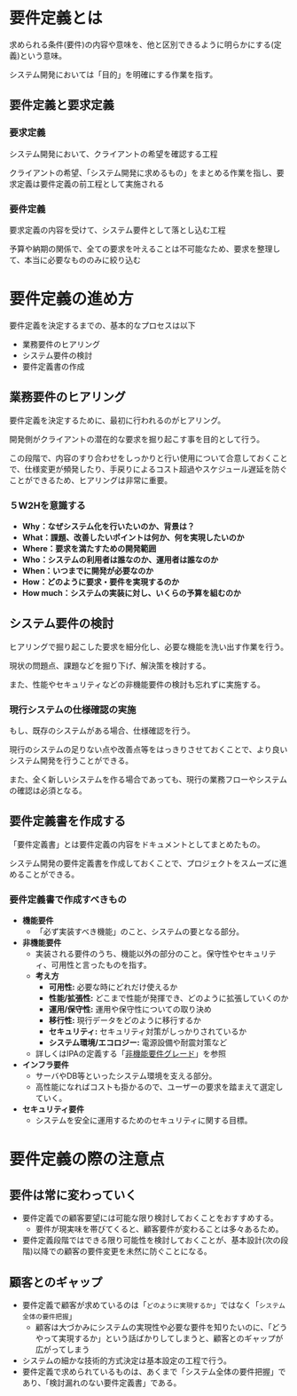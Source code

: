 # 要件定義とは

求められる条件(要件)の内容や意味を、他と区別できるように明らかにする(定義)という意味。

システム開発においては「目的」を明確にする作業を指す。

## 要件定義と要求定義

### 要求定義

システム開発において、クライアントの希望を確認する工程

クライアントの希望、「システム開発に求めるもの」をまとめる作業を指し、要求定義は要件定義の前工程として実施される

### 要件定義

要求定義の内容を受けて、システム要件として落とし込む工程

予算や納期の関係で、全ての要求を叶えることは不可能なため、要求を整理して、本当に必要なもののみに絞り込む

# 要件定義の進め方

要件定義を決定するまでの、基本的なプロセスは以下

- 業務要件のヒアリング
- システム要件の検討
- 要件定義書の作成

## 業務要件のヒアリング

要件定義を決定するために、最初に行われるのがヒアリング。

開発側がクライアントの潜在的な要求を掘り起こす事を目的として行う。

この段階で、内容のすり合わせをしっかりと行い使用について合意しておくことで、仕様変更が頻発したり、手戻りによるコスト超過やスケジュール遅延を防ぐことができるため、ヒアリングは非常に重要。

### ５W2Hを意識する

- **Why：なぜシステム化を行いたいのか、背景は？**
- **What：課題、改善したいポイントは何か、何を実現したいのか**
- **Where：要求を満たすための開発範囲**
- **Who：システムの利用者は誰なのか、運用者は誰なのか**
- **When：いつまでに開発が必要なのか**
- **How：どのように要求・要件を実現するのか**
- **How much：システムの実装に対し、いくらの予算を組むのか**

## システム要件の検討

ヒアリングで掘り起こした要求を細分化し、必要な機能を洗い出す作業を行う。

現状の問題点、課題などを掘り下げ、解決策を検討する。

また、性能やセキュリティなどの非機能要件の検討も忘れずに実施する。

### 現行システムの仕様確認の実施

もし、既存のシステムがある場合、仕様確認を行う。

現行のシステムの足りない点や改善点等をはっきりさせておくことで、より良いシステム開発を行うことができる。

また、全く新しいシステムを作る場合であっても、現行の業務フローやシステムの確認は必須となる。

## ****要件定義書を作成する****

「要件定義書」とは要件定義の内容をドキュメントとしてまとめたもの。

システム開発の要件定義書を作成しておくことで、プロジェクトをスムーズに進めることができる。

### 要件定義書で作成すべきもの

- **機能要件**
    - 「必ず実装すべき機能」のこと、システムの要となる部分。
- **非機能要件**
    - 実装される要件のうち、機能以外の部分のこと。保守性やセキュリティ、可用性と言ったものを指す。
    - **考え方**
        - **可用性:** 必要な時にどれだけ使えるか
        - **性能/拡張性:** どこまで性能が発揮でき、どのように拡張していくのか
        - **運用/保守性:** 運用や保守性についての取り決め
        - **移行性:** 現行データをどのように移行するか
        - **セキュリティ:** セキュリティ対策がしっかりされているか
        - **システム環境/エコロジー:** 電源設備や耐震対策など
    - 詳しくはIPAの定義する「[非機能要件グレード](https://www.ipa.go.jp/sec/softwareengineering/std/ent03-b.html)」を参照
- **インフラ要件**
    - サーバやDB等といったシステム環境を支える部分。
    - 高性能になればコストも掛かるので、ユーザーの要求を踏まえて選定していく。
- **セキュリティ要件**
    - システムを安全に運用するためのセキュリティに関する目標。

# 要件定義の際の注意点

## 要件は常に変わっていく

- 要件定義での顧客要望には可能な限り検討しておくことをおすすめする。
    - 要件が現実味を帯びてくると、顧客要件が変わることは多々あるため。
- 要件定義段階ではできる限り可能性を検討しておくことが、基本設計(次の段階)以降での顧客の要件変更を未然に防ぐことになる。

## 顧客とのギャップ

- 要件定義で顧客が求めているのは「`どのように実現するか`」ではなく「`システム全体の要件把握`」
    - 顧客は大づかみにシステムの実現性や必要な要件を知りたいのに、「どうやって実現するか」という話ばかりしてしまうと、顧客とのギャップが広がってしまう
- システムの細かな技術的方式決定は基本設定の工程で行う。
- 要件定義で求められているものは、あくまで「システム全体の要件把握」であり、「検討漏れのない要件定義書」である。
